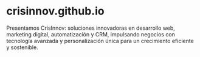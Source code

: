 # crisinnov.github.io
Presentamos CrisInnov: soluciones innovadoras en desarrollo web, marketing digital, automatización y CRM, impulsando negocios con tecnología avanzada y personalización única para un crecimiento eficiente y sostenible.
